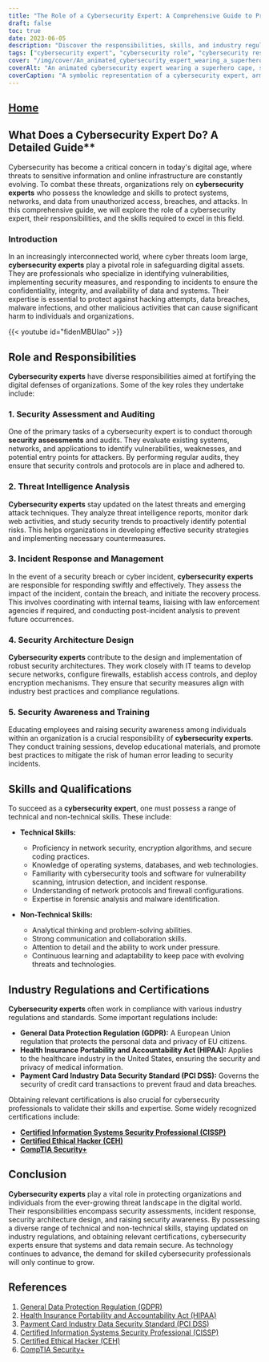 ```yaml
---
title: "The Role of a Cybersecurity Expert: A Comprehensive Guide to Protecting Digital Assets"
draft: false
toc: true
date: 2023-06-05
description: "Discover the responsibilities, skills, and industry regulations that define the role of a cybersecurity expert in safeguarding digital assets and combating cyber threats."
tags: ["cybersecurity expert", "cybersecurity role", "cybersecurity responsibilities", "cybersecurity skills", "threat intelligence", "incident response", "security awareness", "network security", "encryption algorithms", "secure coding", "industry regulations", "GDPR", "HIPAA", "PCI DSS", "certifications", "CISSP", "CEH", "CompTIA Security+", "protecting digital assets", "cyber threats", "data security", "network protection", "vulnerability assessment", "security audits", "malware detection", "data breach prevention", "cybersecurity career", "cybersecurity training", "cybersecurity certifications", "information security", "cyber defense"]
cover: "/img/cover/An_animated_cybersecurity_expert_wearing_a_superhero_cape.png"
coverAlt: "An animated cybersecurity expert wearing a superhero cape, standing confidently with a shield in one hand and a lock symbol in the other, protecting digital assets."
coverCaption: "A symbolic representation of a cybersecurity expert, armed with knowledge and tools, defending digital assets from cyber threats."
---
```


## [Home](/cyber-security-career-playbook-start/)

## What Does a Cybersecurity Expert Do? A Detailed Guide**

Cybersecurity has become a critical concern in today's digital age, where threats to sensitive information and online infrastructure are constantly evolving. To combat these threats, organizations rely on **cybersecurity experts** who possess the knowledge and skills to protect systems, networks, and data from unauthorized access, breaches, and attacks. In this comprehensive guide, we will explore the role of a cybersecurity expert, their responsibilities, and the skills required to excel in this field.
### Introduction

In an increasingly interconnected world, where cyber threats loom large, **cybersecurity experts** play a pivotal role in safeguarding digital assets. They are professionals who specialize in identifying vulnerabilities, implementing security measures, and responding to incidents to ensure the confidentiality, integrity, and availability of data and systems. Their expertise is essential to protect against hacking attempts, data breaches, malware infections, and other malicious activities that can cause significant harm to individuals and organizations.

{{< youtube id="fidenMBUIao" >}}

## Role and Responsibilities

**Cybersecurity experts** have diverse responsibilities aimed at fortifying the digital defenses of organizations. Some of the key roles they undertake include:

### 1. Security Assessment and Auditing

One of the primary tasks of a cybersecurity expert is to conduct thorough **security assessments** and audits. They evaluate existing systems, networks, and applications to identify vulnerabilities, weaknesses, and potential entry points for attackers. By performing regular audits, they ensure that security controls and protocols are in place and adhered to.

### 2. Threat Intelligence Analysis

**Cybersecurity experts** stay updated on the latest threats and emerging attack techniques. They analyze threat intelligence reports, monitor dark web activities, and study security trends to proactively identify potential risks. This helps organizations in developing effective security strategies and implementing necessary countermeasures.

### 3. Incident Response and Management

In the event of a security breach or cyber incident, **cybersecurity experts** are responsible for responding swiftly and effectively. They assess the impact of the incident, contain the breach, and initiate the recovery process. This involves coordinating with internal teams, liaising with law enforcement agencies if required, and conducting post-incident analysis to prevent future occurrences.

### 4. Security Architecture Design

**Cybersecurity experts** contribute to the design and implementation of robust security architectures. They work closely with IT teams to develop secure networks, configure firewalls, establish access controls, and deploy encryption mechanisms. They ensure that security measures align with industry best practices and compliance regulations.

### 5. Security Awareness and Training

Educating employees and raising security awareness among individuals within an organization is a crucial responsibility of **cybersecurity experts**. They conduct training sessions, develop educational materials, and promote best practices to mitigate the risk of human error leading to security incidents.

## Skills and Qualifications

To succeed as a **cybersecurity expert**, one must possess a range of technical and non-technical skills. These include:

- **Technical Skills:**
  - Proficiency in network security, encryption algorithms, and secure coding practices.
  - Knowledge of operating systems, databases, and web technologies.
  - Familiarity with cybersecurity tools and software for vulnerability scanning, intrusion detection, and incident response.
  - Understanding of network protocols and firewall configurations.
  - Expertise in forensic analysis and malware identification.
  
- **Non-Technical Skills:**
  - Analytical thinking and problem-solving abilities.
  - Strong communication and collaboration skills.
  - Attention to detail and the ability to work under pressure.
  - Continuous learning and adaptability to keep pace with evolving threats and technologies.

## Industry Regulations and Certifications

**Cybersecurity experts** often work in compliance with various industry regulations and standards. Some important regulations include:

- **General Data Protection Regulation (GDPR):** A European Union regulation that protects the personal data and privacy of EU citizens.
- **Health Insurance Portability and Accountability Act (HIPAA):** Applies to the healthcare industry in the United States, ensuring the security and privacy of medical information.
- **Payment Card Industry Data Security Standard (PCI DSS):** Governs the security of credit card transactions to prevent fraud and data breaches.

Obtaining relevant certifications is also crucial for cybersecurity professionals to validate their skills and expertise. Some widely recognized certifications include:

- [**Certified Information Systems Security Professional (CISSP)**](https://simeononsecurity.ch/articles/a-guide-to-earning-the-isc2-cissp-certification/)
- [**Certified Ethical Hacker (CEH)**](https://simeononsecurity.ch/articles/preparing-for-the-ceh-certified-ethical-hacker-certification-exam/)
- [**CompTIA Security+**](https://simeononsecurity.ch/articles/comptias-security-plus-sy0-601-what-do-you-need-to-know/)

## Conclusion

**Cybersecurity experts** play a vital role in protecting organizations and individuals from the ever-growing threat landscape in the digital world. Their responsibilities encompass security assessments, incident response, security architecture design, and raising security awareness. By possessing a diverse range of technical and non-technical skills, staying updated on industry regulations, and obtaining relevant certifications, cybersecurity experts ensure that systems and data remain secure. As technology continues to advance, the demand for skilled cybersecurity professionals will only continue to grow.

## References

1. [General Data Protection Regulation (GDPR)](https://gdpr.eu/)
2. [Health Insurance Portability and Accountability Act (HIPAA)](https://www.hhs.gov/hipaa/index.html)
3. [Payment Card Industry Data Security Standard (PCI DSS)](https://www.pcisecuritystandards.org/)
4. [Certified Information Systems Security Professional (CISSP)](https://www.isc2.org/Certifications/CISSP)
5. [Certified Ethical Hacker (CEH)](https://www.eccouncil.org/programs/certified-ethical-hacker-ceh/)
6. [CompTIA Security+](https://www.comptia.org/certifications/security)
